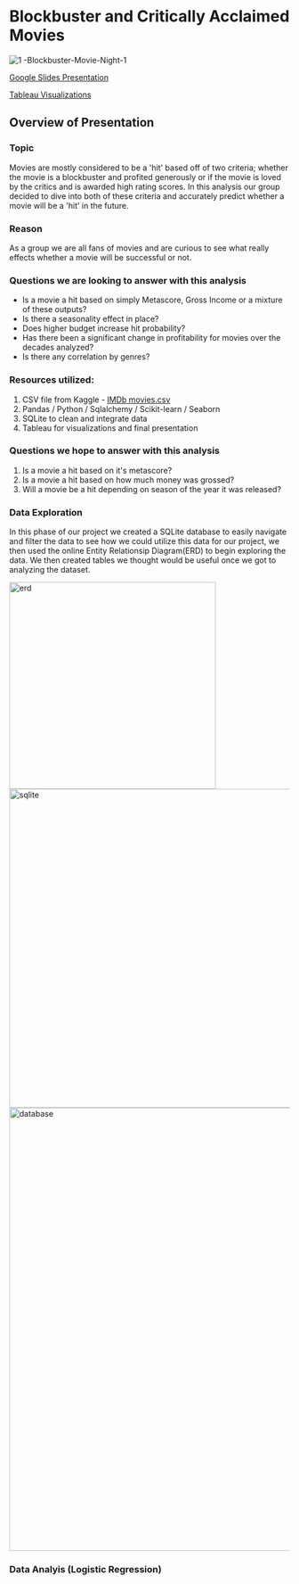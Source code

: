 # Blockbuster and Critically Acclaimed Movies
![1 -Blockbuster-Movie-Night-1](https://user-images.githubusercontent.com/85372441/142780435-602e541a-5dba-45f3-bd2d-bb13f1acaaff.png)

[Google Slides Presentation](https://docs.google.com/presentation/d/1ffu_9Blp36GUOre-hPolBHvnzBkT2dG2YVnBj6VuBTc/edit#slide=id.gfa7f642fd3_0_15)


[Tableau Visualizations](https://public.tableau.com/app/profile/jeremy.ocain/viz/moviedatav3/WhatmakesaHitMovie?publish=yes)

## Overview of Presentation
### Topic
Movies are mostly considered to be a 'hit' based off of two criteria; whether the movie is a blockbuster and profited generously or if the movie is loved by the critics and is awarded high rating scores. In this analysis our group decided to dive into both of these criteria and accurately predict whether a movie will be a 'hit' in the future.

### Reason
As a group we are all fans of movies and are curious to see what really effects whether a movie will be successful or not.

### Questions we are looking to answer with this analysis
* Is a movie a hit based on simply Metascore, Gross Income or a mixture of these outputs?
* Is there a seasonality effect in place?
* Does higher budget increase hit probability?
* Has there been a significant change in profitability for movies over the decades analyzed?
* Is there any correlation by genres?

### Resources utilized:
1.	CSV file from Kaggle - [IMDb movies.csv](https://www.kaggle.com/stefanoleone992/imdb-extensive-dataset?select=IMDb+movies.csv "IMDb movies extensive dataset")
2.	Pandas / Python / Sqlalchemy / Scikit-learn / Seaborn
3.	SQLite to clean and integrate data
4.	Tableau for visualizations and final presentation

### Questions we hope to answer with this analysis
1. Is a movie a hit based on it's metascore?
2. Is a movie a hit based on how much money was grossed?
3. Will a movie be a hit depending on season of the year it was released?

### Data Exploration
In this phase of our project we created a SQLite database to easily navigate and filter the data to see how we could utilize this data for our project, we then used the online Entity Relationsip Diagram(ERD) to begin exploring the data. We then created tables we thought would be useful once we got to analyzing the dataset. 


<img width="371" alt="erd" src="https://user-images.githubusercontent.com/85372441/142781480-32405278-fc3b-49e7-9da3-0df0cf4b1c3d.png">

<img width="572" alt="sqlite" src="https://user-images.githubusercontent.com/85372441/142781535-2b0af52c-aa2e-4675-b149-944922599407.png">

<img width="795" alt="database" src="https://user-images.githubusercontent.com/85372441/142781545-9e353dca-d012-4518-b831-bf23d2ad0f68.png">


### Data Analyis (Logistic Regression)

